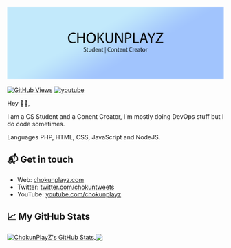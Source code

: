 [![ChokunPlayZ](https://github.com/ChokunPlayZ/ChokunPlayZ/raw/main/pictures/profile-readme/banner-1500x500.png)][1]

[![GitHub Views](https://komarev.com/ghpvc/?username=chokunplayz&color=FAC151)][5]
[![youtube](https://img.shields.io/badge/YouTuber-Follow%20Me-FAC151.svg?logo=youtube&logoWidth=20)][4]

Hey 👋🏻,

I am a CS Student and a Conent Creator, I'm mostly doing DevOps stuff but I do code sometimes.

Languages
PHP, HTML, CSS, JavaScript and NodeJS.

## 📬 Get in touch

- Web: [chokunplayz.com][1]
- Twitter: [twitter.com/chokuntweets][2]
- YouTube: [youtube.com/chokunplayz][3]

## &#x1f4c8; My GitHub Stats

<a href="https://github.com/ChokunPlayZ">
  <img align="center" src="https://github-readme-stats.vercel.app/api?username=chokunplayz&theme=github_dark" alt="ChokunPlayZ's GitHub Stats" />
</a>

<a href="https://github.com/ChokunPlayZ">
  <img align="center" src="https://github-readme-stats.vercel.app/api/top-langs/?username=chokunplayz&theme=github_dark" />
</a>

[1]: https://www.chokunplayz.com
[2]: https://twitter.com/intent/follow?screen_name=chokuntweets
[3]: https://www.youtube.com/chokunplayz?sub_confirmation=1
[4]: https://www.youtube.com/chokunplayz
[5]: https://github.com/ChokunPlayZ/
